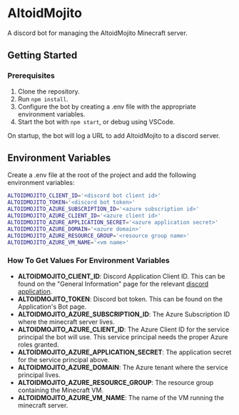 # AltoidMojito

A discord bot for managing the AltoidMojito Minecraft server.

## Getting Started

### Prerequisites

1. Clone the repository.
1. Run `npm install`.
1. Configure the bot by creating a .env file with the appropriate environment variables.
1. Start the bot with `npm start`, or debug using VSCode.

On startup, the bot will log a URL to add AltoidMojito to a discord server.

## Environment Variables

Create a .env file at the root of the project and add the following environment variables:

```sh
ALTOIDMOJITO_CLIENT_ID='<discord bot client id>'
ALTOIDMOJITO_TOKEN='<discord bot token>'
ALTOIDMOJITO_AZURE_SUBSCRIPTION_ID='<azure subscription id>'
ALTOIDMOJITO_AZURE_CLIENT_ID='<azure client id>'
ALTOIDMOJITO_AZURE_APPLICATION_SECRET='<azure application secret>'
ALTOIDMOJITO_AZURE_DOMAIN='<azure domain>'
ALTOIDMOJITO_AZURE_RESOURCE_GROUP='<resource group name>'
ALTOIDMOJITO_AZURE_VM_NAME='<vm name>'
```

### How To Get Values For Environment Variables

- **ALTOIDMOJITO_CLIENT_ID**: Discord Application Client ID. This can be found on the "General Information" page for the relevant [discord application](https://discord.com/developers/applications).
- **ALTOIDMOJITO_TOKEN**: Discord bot token. This can be found on the Application's Bot page.
- **ALTOIDMOJITO_AZURE_SUBSCRIPTION_ID**: The Azure Subscription ID where the minecraft server lives.
- **ALTOIDMOJITO_AZURE_CLIENT_ID**: The Azure Client ID for the service principal the bot will use. This service principal needs the proper Azure roles granted.
- **ALTOIDMOJITO_AZURE_APPLICATION_SECRET**: The application secret for the service principal above.
- **ALTOIDMOJITO_AZURE_DOMAIN**: The Azure tenant where the service principal lives.
- **ALTOIDMOJITO_AZURE_RESOURCE_GROUP**: The resource group containing the Minecraft VM.
- **ALTOIDMOJITO_AZURE_VM_NAME**: The name of the VM running the minecraft server.
